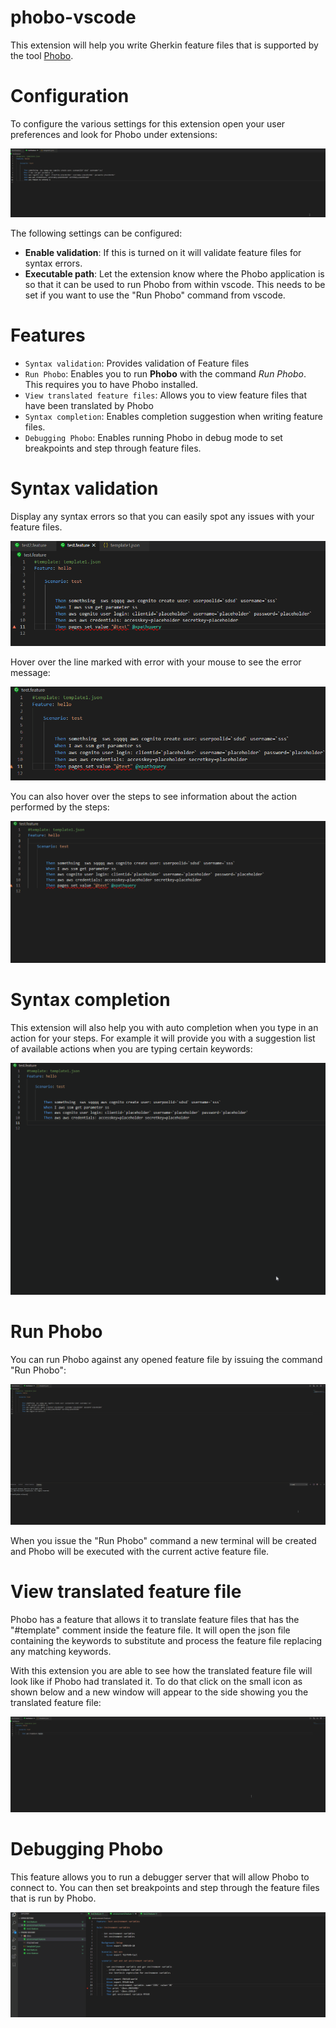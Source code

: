 # phobo-vscode

This extension will help you write Gherkin feature files that is supported by the tool [Phobo](https://github.com/DasAng/phobo-release).

# Configuration

To configure the various settings for this extension open your user preferences and look for Phobo under extensions:

![](docs/configuration.gif)


The following settings can be configured:

- **Enable validation**: If this is turned on it will validate feature files for syntax errors.
- **Executable path**: Let the extension know where the Phobo application is so that it can be used to run Phobo from within vscode. This needs to be set if you want to use the "Run Phobo" command from vscode.


# Features

- `Syntax validation`: Provides validation of Feature files
- `Run Phobo`: Enables you to run **Phobo** with the command *Run Phobo*. This requires you to have Phobo installed.
- `View translated feature files`: Allows you to view feature files that have been translated by Phobo
- `Syntax completion`: Enables completion suggestion when writing feature files.
- `Debugging Phobo`: Enables running Phobo in debug mode to set breakpoints and step through feature files.

# Syntax validation

Display any syntax errors so that you can easily spot any issues with your feature files.

![](docs/syntax_error.png)

Hover over the line marked with error with your mouse to see the error message:

![](docs/hover_error.gif)


You can also hover over the steps to see information about the action performed by the steps:

![](docs/hover_info.gif)


# Syntax completion

This extension will also help you with auto completion when you type in an action for your steps. For example it will provide you with a suggestion list of available actions when you are typing certain keywords:

![](docs/autocomplete.gif)

# Run Phobo

You can run Phobo against any opened feature file by issuing the command "Run Phobo":

![](docs/run_phobo.gif)

When you issue the "Run Phobo" command a new terminal will be created and Phobo will be executed with the current active feature file.

# View translated feature file

Phobo has a feature that allows it to translate feature files that has the "#template" comment inside the feature file. It will open the json file containing the keywords to substitute and process the feature file replacing any matching keywords.

With this extension you are able to see how the translated feature file will look like if Phobo had translated it. To do that click on the small icon as shown below and a new window will appear to the side showing you the translated feature file:

![](docs/translate.gif)

# Debugging Phobo

This feature allows you to run a debugger server that will allow Phobo to connect to. You can then set breakpoints and step through the feature files that is run by Phobo.

![](docs/debug.gif)




